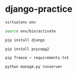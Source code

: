 # django-practice

```zsh
virtualenv env

source env/bin/activate
```

```zsh
pip install django

pip install psycopg2

pip freeze > requirements.txt
```

```zsh
python manage.py runserver
```
